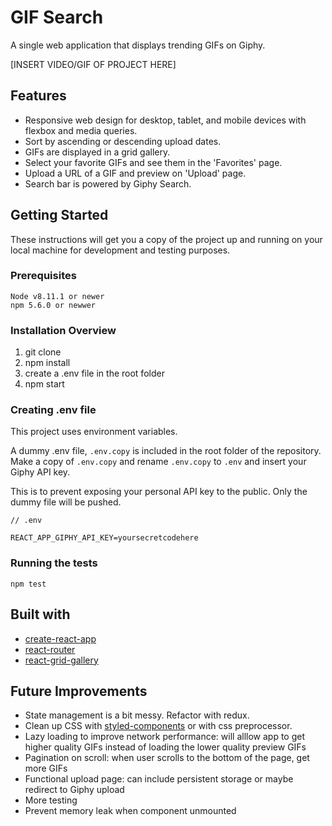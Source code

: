 # GIF Search

A single web application that displays trending GIFs on Giphy.

[INSERT VIDEO/GIF OF PROJECT HERE]

## Features

* Responsive web design for desktop, tablet, and mobile devices with flexbox and media queries.
* Sort by ascending or descending upload dates.
* GIFs are displayed in a grid gallery.
* Select your favorite GIFs and see them in the 'Favorites' page. 
* Upload a URL of a GIF and preview on 'Upload' page.
* Search bar is powered by Giphy Search.


## Getting Started
These instructions will get you a copy of the project up and running on your local machine for development and testing purposes.

### Prerequisites

```
Node v8.11.1 or newer
npm 5.6.0 or newwer
```

### Installation Overview

1. git clone
1. npm install
1. create a .env file in the root folder
1. npm start


### Creating .env file

This project uses environment variables. 

A dummy .env file, `.env.copy` is included in the root folder of the repository. Make a copy of `.env.copy` and rename `.env.copy` to `.env` and insert your Giphy API key. 

This is to prevent exposing your personal API key to the public. Only the dummy file will be pushed. 

```
// .env

REACT_APP_GIPHY_API_KEY=yoursecretcodehere
```

### Running the tests

```
npm test
```

## Built with

* [create-react-app](https://github.com/facebook/create-react-app)
* [react-router](https://reacttraining.com/react-router/)
* [react-grid-gallery](https://benhowell.github.io/react-grid-gallery/)


## Future Improvements

* State management is a bit messy. Refactor with redux.
* Clean up CSS with [styled-components](https://www.styled-components.com/) or with css preprocessor.
* Lazy loading to improve network performance: will alllow app to get higher quality GIFs instead of loading the lower quality preview GIFs
* Pagination on scroll: when user scrolls to the bottom of the page, get more GIFs
* Functional upload page: can include persistent storage or maybe redirect to Giphy upload
* More testing
* Prevent memory leak when component unmounted